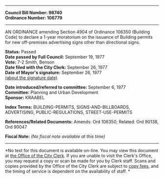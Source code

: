 * * * * *  
  
**Council Bill Number: [](#h0)[](#h2)98740**   
**Ordinance Number: 106779**  
  
* * * * *  
  
AN ORDINANCE amending Section 4904 of Ordinance 106350 (Building Code) to declare a 1-year moratorium on the issuance of Building permits for new off-premises advertising signs other than directional signs.  
  
**Status:** Passed   
**Date passed by Full Council:** September 19, 1977   
**Vote:** 7-2 Smith, Benson   
**Date filed with the City Clerk:** September 26, 1977   
**Date of Mayor's signature:** September 26, 1977   
[(about the signature date)](/~public/approvaldate.htm)   
  
  
**Date introduced/referred to committee:** September 6, 1977   
**Committee:** Planning and Urban Development   
**Sponsor:** KRAABEL   
  
**Index Terms:** BUILDING-PERMITS, SIGNS-AND-BILLBOARDS, ADVERTISING, PUBLIC-REGULATIONS, STREET-USE-PERMITS  
  
**References/Related Documents:** Amends: Ord 106350; Related: Ord 90138, Ord 90047  
  
**Fiscal Note:** *(No fiscal note available at this time)*  
  
* * * * *  
  
*No text for this document is available on-line. You may view this document at [the Office of the City Clerk](http://www.seattle.gov/leg/clerk/contactUs.htm). If you are unable to visit the Clerk's Office, you may request a copy or scan be made for you by Clerk staff. Scans and copies provided by the Office of the City Clerk are subject to [copy fees](http://clerk.seattle.gov/~public/clerkfees.htm), and the timing of service is dependent on the availability of staff. *  
  
  
